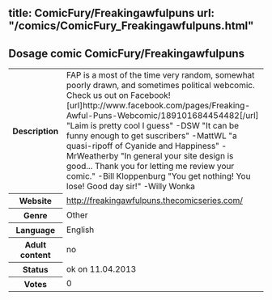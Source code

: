 title: ComicFury/Freakingawfulpuns
url: "/comics/ComicFury_Freakingawfulpuns.html"
---
Dosage comic ComicFury/Freakingawfulpuns
-----------------------------------------

<table class="comicinfo">
<tr>
<th>Description</th><td>FAP is a most of the time very random, somewhat poorly drawn, and sometimes political webcomic. Check us out on Facebook! [url]http://www.facebook.com/pages/Freaking-Awful-Puns-Webcomic/189101684454482[/url] &quot;Laim is pretty cool I guess&quot; -DSW &quot;It can be funny enough to get suscribers&quot; -MattWL &quot;a quasi-ripoff of Cyanide and Happiness&quot; -MrWeatherby &quot;In general your site design is good... Thank you for letting me review your comic.&quot; -Bill Kloppenburg &quot;You get nothing! You lose! Good day sir!&quot; -Willy Wonka</td>
</tr>
<tr>
<th>Website</th><td><a href="http://freakingawfulpuns.thecomicseries.com/">http://freakingawfulpuns.thecomicseries.com/</a></td>
</tr>
<tr>
<th>Genre</th><td>Other</td>
</tr>
<tr>
<th>Language</th><td>English</td>
</tr>
<tr>
<th>Adult content</th><td>no</td>
</tr>
<tr>
<th>Status</th><td>ok on 11.04.2013</td>
</tr>
<tr>
<th>Votes</th><td>0</div></td>
</tr>
</table>
